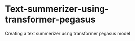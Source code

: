 # Text-summerizer-using-transformer-pegasus
Creating a text summerizer using transformer pegasus model
